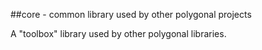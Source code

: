 ##core - common library used by other polygonal projects

A "toolbox" library used by other polygonal libraries.